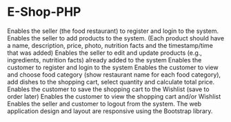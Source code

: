 # E-Shop-PHP
Enables the seller (the food restaurant) to register and login to the system. 
Enables the seller to add products to the system. (Each product should have a name, description, price, photo, nutrition facts and the timestamp/time that was added)
Enables the seller to edit and update products (e.g., ingredients, nutrition facts) already added to the system
Enables the customer to register and login to the system
Enables the customer to view and choose food category (show restaurant name for each food category), add dishes to the shopping cart, select quantity and calculate total price.
Enables the customer to save the shopping cart to the Wishlist (save to order later)
Enables the customer to view the shopping cart and/or Wishlist
Enables the seller and customer to logout from the system.
The web application design and layout are responsive using the Bootstrap library. 
